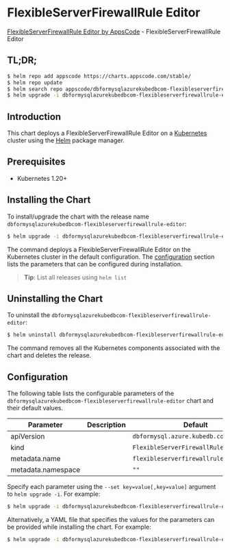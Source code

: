 # FlexibleServerFirewallRule Editor

[FlexibleServerFirewallRule Editor by AppsCode](https://appscode.com) - FlexibleServerFirewallRule Editor

## TL;DR;

```bash
$ helm repo add appscode https://charts.appscode.com/stable/
$ helm repo update
$ helm search repo appscode/dbformysqlazurekubedbcom-flexibleserverfirewallrule-editor --version=v0.26.0
$ helm upgrade -i dbformysqlazurekubedbcom-flexibleserverfirewallrule-editor appscode/dbformysqlazurekubedbcom-flexibleserverfirewallrule-editor -n default --create-namespace --version=v0.26.0
```

## Introduction

This chart deploys a FlexibleServerFirewallRule Editor on a [Kubernetes](http://kubernetes.io) cluster using the [Helm](https://helm.sh) package manager.

## Prerequisites

- Kubernetes 1.20+

## Installing the Chart

To install/upgrade the chart with the release name `dbformysqlazurekubedbcom-flexibleserverfirewallrule-editor`:

```bash
$ helm upgrade -i dbformysqlazurekubedbcom-flexibleserverfirewallrule-editor appscode/dbformysqlazurekubedbcom-flexibleserverfirewallrule-editor -n default --create-namespace --version=v0.26.0
```

The command deploys a FlexibleServerFirewallRule Editor on the Kubernetes cluster in the default configuration. The [configuration](#configuration) section lists the parameters that can be configured during installation.

> **Tip**: List all releases using `helm list`

## Uninstalling the Chart

To uninstall the `dbformysqlazurekubedbcom-flexibleserverfirewallrule-editor`:

```bash
$ helm uninstall dbformysqlazurekubedbcom-flexibleserverfirewallrule-editor -n default
```

The command removes all the Kubernetes components associated with the chart and deletes the release.

## Configuration

The following table lists the configurable parameters of the `dbformysqlazurekubedbcom-flexibleserverfirewallrule-editor` chart and their default values.

|     Parameter      | Description |                      Default                      |
|--------------------|-------------|---------------------------------------------------|
| apiVersion         |             | <code>dbformysql.azure.kubedb.com/v1alpha1</code> |
| kind               |             | <code>FlexibleServerFirewallRule</code>           |
| metadata.name      |             | <code>flexibleserverfirewallrule</code>           |
| metadata.namespace |             | <code>""</code>                                   |


Specify each parameter using the `--set key=value[,key=value]` argument to `helm upgrade -i`. For example:

```bash
$ helm upgrade -i dbformysqlazurekubedbcom-flexibleserverfirewallrule-editor appscode/dbformysqlazurekubedbcom-flexibleserverfirewallrule-editor -n default --create-namespace --version=v0.26.0 --set apiVersion=dbformysql.azure.kubedb.com/v1alpha1
```

Alternatively, a YAML file that specifies the values for the parameters can be provided while
installing the chart. For example:

```bash
$ helm upgrade -i dbformysqlazurekubedbcom-flexibleserverfirewallrule-editor appscode/dbformysqlazurekubedbcom-flexibleserverfirewallrule-editor -n default --create-namespace --version=v0.26.0 --values values.yaml
```
